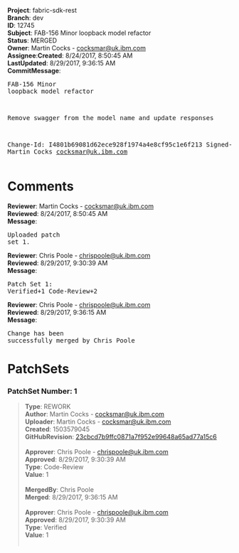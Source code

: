 <strong>Project</strong>: fabric-sdk-rest</br><strong>Branch</strong>: dev<br><strong>ID</strong>: 12745<br><strong>Subject</strong>: FAB-156 Minor loopback model refactor<br><strong>Status</strong>: MERGED<br><strong>Owner</strong>: Martin Cocks - cocksmar@uk.ibm.com<br><strong>Assignee</strong>:<strong>Created</strong>: 8/24/2017, 8:50:45 AM<br><strong>LastUpdated</strong>: 8/29/2017, 9:36:15 AM<br><strong>CommitMessage</strong>:<br><pre>FAB-156 Minor loopback model refactor

Remove swagger from the model name and update responses

Change-Id: I4801b69081d62ece928f1974a4e8cf95c1e6f213
Signed-off-by: Martin Cocks <cocksmar@uk.ibm.com>
</pre><h1>Comments</h1><strong>Reviewer</strong>: Martin Cocks - cocksmar@uk.ibm.com<br><strong>Reviewed</strong>: 8/24/2017, 8:50:45 AM<br><strong>Message</strong>: <pre>Uploaded patch set 1.</pre><strong>Reviewer</strong>: Chris Poole - chrispoole@uk.ibm.com<br><strong>Reviewed</strong>: 8/29/2017, 9:30:39 AM<br><strong>Message</strong>: <pre>Patch Set 1: Verified+1 Code-Review+2</pre><strong>Reviewer</strong>: Chris Poole - chrispoole@uk.ibm.com<br><strong>Reviewed</strong>: 8/29/2017, 9:36:15 AM<br><strong>Message</strong>: <pre>Change has been successfully merged by Chris Poole</pre><h1>PatchSets</h1><h3>PatchSet Number: 1</h3><blockquote><strong>Type</strong>: REWORK<br><strong>Author</strong>: Martin Cocks - cocksmar@uk.ibm.com<br><strong>Uploader</strong>: Martin Cocks - cocksmar@uk.ibm.com<br><strong>Created</strong>: 1503579045<br><strong>GitHubRevision</strong>: [23cbcd7b9ffc0871a7f952e99648a65ad77a15c6](https://github.com/hyperledger/fabric-sdk-rest/commit/23cbcd7b9ffc0871a7f952e99648a65ad77a15c6)<br><br><strong>Approver</strong>: Chris Poole - chrispoole@uk.ibm.com<br><strong>Approved</strong>: 8/29/2017, 9:30:39 AM<br><strong>Type</strong>: Code-Review<br><strong>Value</strong>: 1<br><br><strong>MergedBy</strong>: Chris Poole<br><strong>Merged</strong>: 8/29/2017, 9:36:15 AM<br><br><strong>Approver</strong>: Chris Poole - chrispoole@uk.ibm.com<br><strong>Approved</strong>: 8/29/2017, 9:30:39 AM<br><strong>Type</strong>: Verified<br><strong>Value</strong>: 1<br><br></blockquote>
